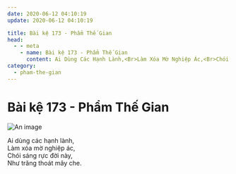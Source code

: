 ```yaml
---
date: 2020-06-12 04:10:19
update: 2020-06-12 04:10:19

title: Bài kệ 173 - Phẩm Thế Gian
head:
  - - meta
    - name: Bài kệ 173 - Phẩm Thế Gian
      content: Ai Dùng Các Hạnh Lành,<Br>Làm Xóa Mờ Nghiệp Ác,<Br>Chói Sáng Rực Đời Này,<Br>Như Trăng Thoát Mây Che.<Br>
category:
  - pham-the-gian
---
```


# Bài kệ 173 - Phẩm Thế Gian

![An image](/img/pham-the-gian/pham-the-gian-173.jpg)

Ai dùng các hạnh lành,<br>Làm xóa mờ nghiệp ác,<br>Chói sáng rực đời này,<br>Như trăng thoát mây che.<br>
